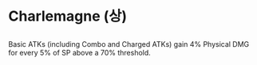 # Charlemagne (상)

##

Basic ATKs (including Combo and Charged ATKs) gain 4% Physical DMG for every 5% of SP above a 70% threshold.
